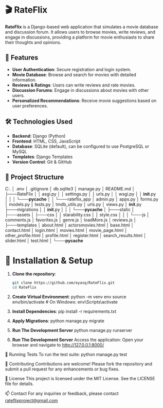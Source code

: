 # 🎬 RateFlix

**RateFlix** is a Django-based web application that simulates a movie database and discussion forum. It allows users to browse movies, write reviews, and engage in discussions, providing a platform for movie enthusiasts to share their thoughts and opinions.

## 🚀 Features

- **User Authentication**: Secure registration and login system.
- **Movie Database**: Browse and search for movies with detailed information.
- **Reviews & Ratings**: Users can write reviews and rate movies.
- **Discussion Forums**: Engage in discussions about movies with other users.
- **Personalized Recommendations**: Receive movie suggestions based on user preferences.

## 🛠️ Technologies Used

- **Backend**: Django (Python)
- **Frontend**: HTML, CSS, JavaScript
- **Database**: SQLite (default), can be configured to use PostgreSQL or MySQL
- **Templates**: Django Templates
- **Version Control**: Git & GitHub

## 📂 Project Structure
C:.
│   .env
│   .gitignore
│   db.sqlite3
│   manage.py
│   README.md
│
├───RateFlix
│   │   asgi.py
│   │   settings.py
│   │   urls.py
│   │   wsgi.py
│   │   __init__.py
│   │
│   └───__pycache__
│
│
└───rateflix_app
    │   admin.py
    │   apps.py
    │   forms.py
    │   models.py
    │   tests.py
    │   tmdb_utils.py
    │   urls.py
    │   views.py
    │   __init__.py
    ├───migrations
    │   │   __init__.py
    │   │
    │   └───__pycache__
    │
    ├───static
    │   ├───assets
    │   ├───css
    │   │       starability.css
    │   │       style.css
    │   │
    │   └───js
    │           comments.js
    │           favorites.js
    │           genre.js
    │           loadMore.js
    │           reviews.js
    │
    ├───templates
    │       about.html
    │       actorsmovies.html
    │       base.html
    │       contact.html
    │       login.html
    │       movies.html
    │       movie_page.html
    │       other_profile.html
    │       profile.html
    │       register.html
    │       search_results.html
    │       slider.html
    │       test.html
    │
    └───__pycache__

# 🔧 Installation & Setup

1. **Clone the repository**:
   ```bash
   git clone https://github.com/eyasq/RateFlix.git
   cd RateFlix
   
2. **Create Virtual Environment**:
    python -m venv env
    source env/bin/activate  # On Windows: env\Scripts\activate

3. **Install Dependencies**:
    pip install -r requirements.txt

4. **Apply Migrations**:
    python manage.py migrate

5. **Run The Development Server**
    python manage.py runserver

6. **Run The Development Server**
    Access the application: Open your browser and navigate to http://127.0.0.1:8000/

🧪 Running Tests
    To run the test suite:
    python manage.py test

🤝 Contributing
Contributions are welcome! Please fork the repository and submit a pull request for any enhancements or bug fixes.

📄 License
This project is licensed under the MIT License. See the LICENSE file for details.

📫 Contact
For any inquiries or feedback, please contact rateflixproject@gmail.com